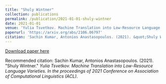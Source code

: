 ```yaml
---
title: "Shuly Wintner"
collection: publications
permalink: /publication/2021-01-01-shuly-wintner
date: 2021-01-01
venue: 'Yulia Tsvetkov. Machine Translation into Low-Resource Language Varieties. In the proceedings of 2021 Conference on Association of Computational Linguistics (ACL)'
paperurl: 'https://arxiv.org/abs/2106.06797'
citation: 'Sachin Kumar, Antonios Anastasopoulos. (2021). &quot;Shuly Wintner.&quot; <i>Yulia Tsvetkov. Machine Translation into Low-Resource Language Varieties. In the proceedings of 2021 Conference on Association of Computational Linguistics (ACL)</i>.'
---
```


<a href='https://arxiv.org/abs/2106.06797'>Download paper here</a>

Recommended citation: Sachin Kumar, Antonios Anastasopoulos. (2021). "Shuly Wintner." <i>Yulia Tsvetkov. Machine Translation into Low-Resource Language Varieties. In the proceedings of 2021 Conference on Association of Computational Linguistics (ACL)</i>.
